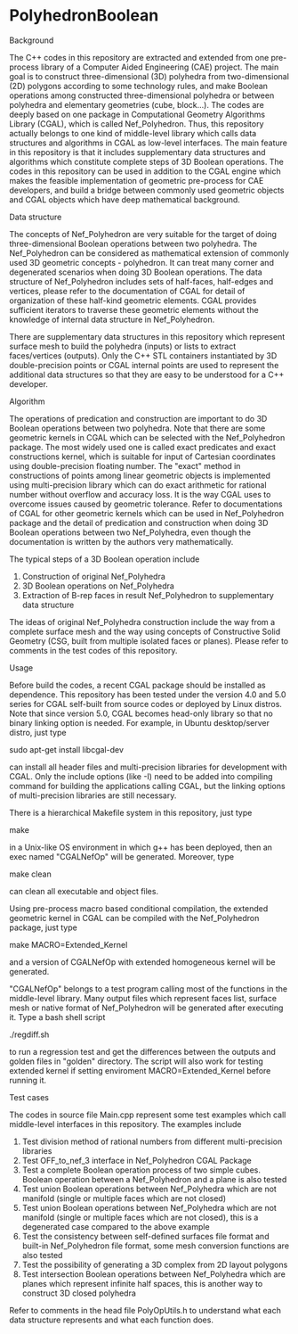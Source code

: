 # PolyhedronBoolean
Background

The C++ codes in this repository are extracted and extended from one pre-process library of a Computer Aided Engineering (CAE) project. The main goal is to construct three-dimensional (3D) polyhedra from two-dimensional (2D) polygons according to some technology rules, and make Boolean operations among constructed three-dimensional polyhedra or between polyhedra and elementary geometries (cube, block...).  The codes are deeply based on one package in Computational Geometry Algorithms Library (CGAL), which is called Nef_Polyhedron. Thus, this repository actually belongs to one kind of middle-level library which calls data structures and algorithms in CGAL as low-level interfaces. The main feature in this repository is that it includes supplementary data structures and algorithms which constitute complete steps of 3D Boolean operations. The codes in this repository can be used in addition to the CGAL engine which makes the feasible implementation of geometric pre-process for CAE developers, and build a bridge between commonly used geometric objects and CGAL objects which have deep mathematical background.

Data structure

The concepts of Nef_Polyhedron are very suitable for the target of doing three-dimensional Boolean operations between two polyhedra. The Nef_Polyhedron can be considered as mathematical extension of commonly used 3D geometric concepts - polyhedron. It can treat many corner and degenerated scenarios when doing 3D Boolean operations. The data structure of Nef_Polyhedron includes sets of half-faces, half-edges and vertices, please refer to the documentation of CGAL for detail of organization of these half-kind geometric elements. CGAL provides sufficient iterators to traverse these geometric elements without the knowledge of internal data structure in Nef_Polyhedron.

There are supplementary data structures in this repository which represent surface mesh to build the polyhedra (inputs) or lists to extract faces/vertices (outputs). Only the C++ STL containers instantiated by 3D double-precision points or CGAL internal points are used to represent the additional data structures so that they are easy to be understood for a C++ developer.
 
Algorithm

The operations of predication and construction are important to do 3D Boolean operations between two polyhedra. Note that there are some geometric kernels in CGAL which can be selected with the Nef_Polyhedron package. The most widely used one is called exact predicates and exact constructions kernel, which is suitable for input of Cartesian coordinates using double-precision floating number. The "exact" method in constructions of points among linear geometric objects is implemented using multi-precision library which can do exact arithmetic for rational number without overflow and accuracy loss. It is the way CGAL uses to overcome issues caused by geometric tolerance. Refer to documentations of CGAL for other geometric kernels which can be used in Nef_Polyhedron package and the detail of predication and construction when doing 3D Boolean operations between two Nef_Polyhedra, even though the documentation is written by the authors very mathematically.

The typical steps of a 3D Boolean operation include
1. Construction of original Nef_Polyhedra
2. 3D Boolean operations on Nef_Polyhedra
3. Extraction of B-rep faces in result Nef_Polyhedron to supplementary data structure

The ideas of original Nef_Polyhedra construction include the way from a complete surface mesh and the way using concepts of Constructive Solid Geometry (CSG, built from multiple isolated faces or planes). Please refer to comments in the test codes of this repository.

Usage

Before build the codes, a recent CGAL package should be installed as dependence. This repository has been tested under the version 4.0 and 5.0 series for CGAL self-built from source codes or deployed by Linux distros. Note that since version 5.0, CGAL becomes head-only library so that no binary linking option is needed. For example, in Ubuntu desktop/server distro, just type

sudo apt-get install libcgal-dev

can install all header files and multi-precision libraries for development with CGAL. Only the include options (like -I) need to be added into compiling command for building the applications calling CGAL, but the linking options of multi-precision libraries are still necessary.

There is a hierarchical Makefile system in this repository, just type

make

in a Unix-like OS environment in which g++ has been deployed, then an exec named "CGALNefOp" will be generated. Moreover, type

make clean

can clean all executable and object files.

Using pre-process macro based conditional compilation, the extended geometric kernel in CGAL can be compiled with the Nef_Polyhedron package, just type

make MACRO=Extended_Kernel

and a version of CGALNefOp with extended homogeneous kernel will be generated.

"CGALNefOp" belongs to a test program calling most of the functions in the middle-level library. Many output files which represent faces list, surface mesh or native format of Nef_Polyhedron will be generated after executing it. Type a bash shell script

./regdiff.sh

to run a regression test and get the differences between the outputs and golden files in "golden" directory. The script will also work for testing extended kernel if setting enviroment MACRO=Extended_Kernel before running it.

Test cases

The codes in source file Main.cpp represent some test examples which call middle-level interfaces in this repository. The examples include
1.  Test division method of rational numbers from different multi-precision libraries
2.  Test OFF_to_nef_3 interface in Nef_Polyhedron CGAL Package
3.  Test a complete Boolean operation process of two simple cubes. Boolean operation between a Nef_Polyhedron and a plane is also tested
4.  Test union Boolean operations between Nef_Polyhedra which are not manifold (single or multiple faces which are not closed)
5.  Test union Boolean operations between Nef_Polyhedra which are not manifold (single or multiple faces which are not closed), this is a degenerated case compared to the above example
6.  Test the consistency between self-defined surfaces file format and built-in Nef_Polyhedron file format, some mesh conversion functions are also tested
7.  Test the possibility of generating a 3D complex from 2D layout polygons
8.  Test intersection Boolean operations between Nef_Polyhedra which are planes which represent infinite half spaces, this is another way to construct 3D closed polyhedra

Refer to comments in the head file PolyOpUtils.h to understand what each data structure represents and what each function does.
